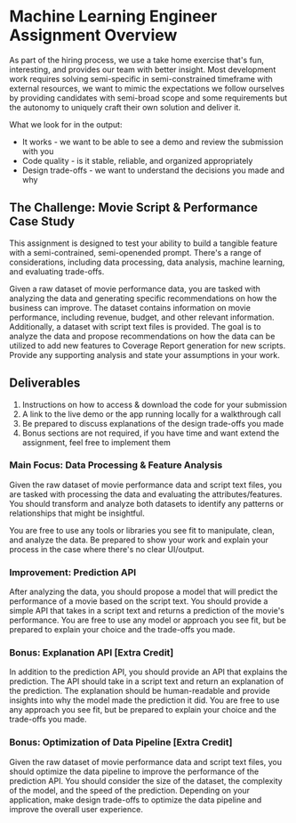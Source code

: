 # Machine Learning Engineer Assignment Overview

As part of the hiring process, we use a take home exercise that's fun, interesting, and provides our team with better insight. Most development work requires solving semi-specific in semi-constrained timeframe with external resources, we want to mimic the expectations we follow ourselves by providing candidates with semi-broad scope and some requirements but the autonomy to uniquely craft their own solution and deliver it.

What we look for in the output:

- It works - we want to be able to see a demo and review the submission with you
- Code quality - is it stable, reliable, and organized appropriately
- Design trade-offs - we want to understand the decisions you made and why

## The Challenge: Movie Script & Performance Case Study

This assignment is designed to test your ability to build a tangible feature with a semi-contrained, semi-openended prompt. There's a range of considerations, including data processing, data analysis, machine learning, and evaluating trade-offs.

Given a raw dataset of movie performance data, you are tasked with analyzing the data and generating specific recommendations on how the business can improve. The dataset contains information on movie performance, including revenue, budget, and other relevant information. Additionally, a dataset with script text files is provided. The goal is to analyze the data and propose recommendations on how the data can be utilized to add new features to Coverage Report generation for new scripts. Provide any supporting analysis and state your assumptions in your work.

## Deliverables

1. Instructions on how to access & download the code for your submission
2. A link to the live demo or the app running locally for a walkthrough call
3. Be prepared to discuss explanations of the design trade-offs you made
4. Bonus sections are not required, if you have time and want extend the assignment, feel free to implement them

### **Main Focus: Data Processing & Feature Analysis**

Given the raw dataset of movie performance data and script text files, you are tasked with processing the data and evaluating the attributes/features. You should transform and analyze both datasets to identify any patterns or relationships that might be insightful.

You are free to use any tools or libraries you see fit to manipulate, clean, and analyze the data. Be prepared to show your work and explain your process in the case where there's no clear UI/output.

### **Improvement: Prediction API**

After analyzing the data, you should propose a model that will predict the performance of a movie based on the script text. You should provide a simple API that takes in a script text and returns a prediction of the movie's performance. You are free to use any model or approach you see fit, but be prepared to explain your choice and the trade-offs you made.

### **Bonus: Explanation API [Extra Credit]**

In addition to the prediction API, you should provide an API that explains the prediction. The API should take in a script text and return an explanation of the prediction. The explanation should be human-readable and provide insights into why the model made the prediction it did. You are free to use any approach you see fit, but be prepared to explain your choice and the trade-offs you made.

### **Bonus: Optimization of Data Pipeline [Extra Credit]**

Given the raw dataset of movie performance data and script text files, you should optimize the data pipeline to improve the performance of the prediction API. You should consider the size of the dataset, the complexity of the model, and the speed of the prediction. Depending on your application, make design trade-offs to optimize the data pipeline and improve the overall user experience.

